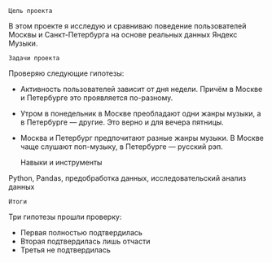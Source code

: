 	Цель проекта

В этом проекте я исследую и сравниваю поведение пользователей Москвы и Санкт-Петербурга на основе реальных данных Яндекс Музыки. 

	Задачи проекта

Проверяю следующие гипотезы:
- Активность пользователей зависит от дня недели. Причём в Москве и Петербурге это проявляется по-разному.
- Утром в понедельник в Москве преобладают одни жанры музыки, а в Петербурге — другие. Это верно и для вечера пятницы.
- Москва и Петербург предпочитают разные жанры музыки. В Москве чаще слушают поп-музыку, в Петербурге — русский рэп.

	Навыки и инструменты

Python, Pandas, предобработка данных, исследовательский анализ данных

	Итоги

Три гипотезы прошли проверку:
- Первая полностью подтвердилась
- Вторая подтвердилась лишь отчасти
- Третья не подтвердилась

